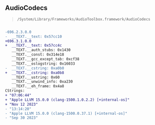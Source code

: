 ## AudioCodecs

> `/System/Library/Frameworks/AudioToolbox.framework/AudioCodecs`

```diff

-696.2.3.0.0
-  __TEXT.__text: 0x57cc10
+696.3.1.0.0
+  __TEXT.__text: 0x57cc4c
   __TEXT.__auth_stubs: 0x1430
   __TEXT.__const: 0x314e18
   __TEXT.__gcc_except_tab: 0xcf38
   __TEXT.__oslogstring: 0x16033
-  __TEXT.__cstring: 0xa0b0
+  __TEXT.__cstring: 0xa0b8
   __TEXT.__ustring: 0x60
   __TEXT.__unwind_info: 0xa230
   __TEXT.__eh_frame: 0x4a8
CStrings:
+ "07:06:44"
+ "Apple LLVM 15.0.0 (clang-1500.1.0.2.2) [+internal-os]"
+ "Nov 12 2023"
- "13:14:20"
- "Apple LLVM 15.0.0 (clang-1500.0.37.1) [+internal-os]"
- "Sep 30 2023"

```
